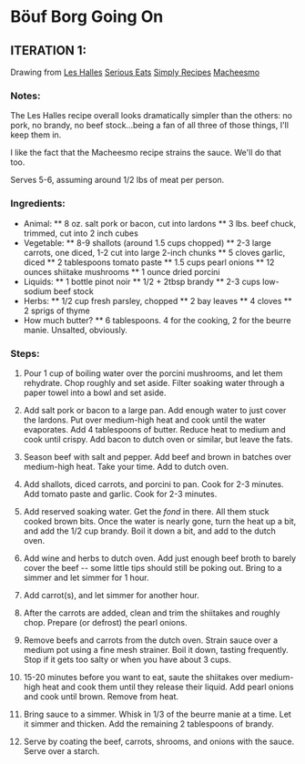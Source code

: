 Böuf Borg Going On
==================

ITERATION 1:
------------
Drawing from
[Les Halles](http://www.seriouseats.com/recipes/2008/12/les-halles-boeuf-bourguignon-recipe.html)
[Serious Eats](http://www.seriouseats.com/recipes/2008/03/sunday-supper-boeuf-bourguignon.html)
[Simply Recipes](http://www.simplyrecipes.com/recipes/beef_bourguignon/)
[Macheesmo](http://www.macheesmo.com/beef-burgundy/http://www.macheesmo.com/beef-burgundy/)

### Notes:
The Les Halles recipe overall looks dramatically simpler than the others: no pork, no
brandy, no beef stock...being a fan of all three of those things, I'll keep them in.

I like the fact that the Macheesmo recipe strains the sauce. We'll do that too.

Serves 5-6, assuming around 1/2 lbs of meat per person.
### Ingredients:
 * Animal:
 ** 8 oz. salt pork or bacon, cut into lardons
 ** 3 lbs. beef chuck, trimmed, cut into 2 inch cubes
 * Vegetable:
 ** 8-9 shallots (around 1.5 cups chopped)
 ** 2-3 large carrots, one diced, 1-2 cut into large 2-inch chunks
 ** 5 cloves garlic, diced
 ** 2 tablespoons tomato paste
 ** 1.5 cups pearl onions
 ** 12 ounces shiitake mushrooms
 ** 1 ounce dried porcini
 * Liquids:
 ** 1 bottle pinot noir
 ** 1/2 + 2tbsp brandy
 ** 2-3 cups low-sodium beef stock
 * Herbs:
 ** 1/2 cup fresh parsley, chopped
 ** 2 bay leaves
 ** 4 cloves
 ** 2 sprigs of thyme
 * How much butter?
 ** 6 tablespoons. 4 for the cooking, 2 for the beurre manie. Unsalted, obviously.

### Steps: 
1. Pour 1 cup of boiling water over the porcini mushrooms, and let them rehydrate.
   Chop roughly and set aside. Filter soaking water through a paper towel into a bowl and
   set aside.

2. Add salt pork or bacon to a large pan. Add enough water to just cover the lardons. Put
   over medium-high heat and cook until the water evaporates. Add 4 tablespoons of butter.
   Reduce heat to medium and cook until crispy. Add bacon to dutch oven or similar, but
   leave the fats.

3. Season beef with salt and pepper. Add beef and brown in batches over medium-high heat. 
   Take your time. Add to dutch oven.

4. Add shallots, diced carrots, and porcini to pan. Cook for 2-3 minutes. Add tomato paste
   and garlic. Cook for 2-3 minutes.

5. Add reserved soaking water. Get the *fond* in there. All them stuck cooked brown bits.
   Once the water is nearly gone, turn the heat up a bit, and add the 1/2 cup brandy. Boil
   it down a bit, and add to the dutch oven.

6. Add wine and herbs to dutch oven. Add just enough beef broth to barely cover the beef
   -- some little tips should still be poking out. Bring to a simmer and let simmer for 1
   hour.

7. Add carrot(s), and let simmer for another hour.

8. After the carrots are added, clean and trim the shiitakes and roughly chop. Prepare
   (or defrost) the pearl onions.

9. Remove beefs and carrots from the dutch oven. Strain sauce over a medium pot using a
   fine mesh strainer. Boil it down, tasting frequently. Stop if it gets too salty or
   when you have about 3 cups.

10. 15-20 minutes before you want to eat, saute the shiitakes over medium-high heat and cook
    them until they release their liquid. Add pearl onions and cook until brown. Remove
    from heat.

11. Bring sauce to a simmer. Whisk in 1/3 of the beurre manie at a time. Let it simmer and
    thicken. Add the remaining 2 tablespoons of brandy.

12. Serve by coating the beef, carrots, shrooms, and onions with the sauce. Serve over a
    starch.

